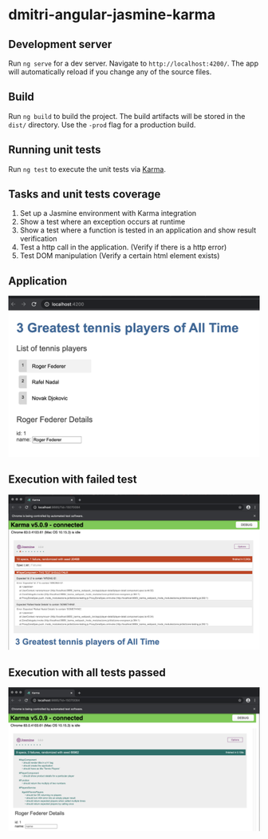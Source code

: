 # dmitri-angular-jasmine-karma


## Development server

Run `ng serve` for a dev server. Navigate to `http://localhost:4200/`. The app will automatically reload if you change any of the source files.

## Build

Run `ng build` to build the project. The build artifacts will be stored in the `dist/` directory. Use the `-prod` flag for a production build.

## Running unit tests

Run `ng test` to execute the unit tests via [Karma](https://karma-runner.github.io).

## Tasks and unit tests coverage

1. Set up a Jasmine environment with Karma integration
2. Show a test where an exception occurs at runtime
3. Show a test where a function is tested in an application and show result verification
4. Test a http call in the application. (Verify if there is a http error)
5. Test DOM manipulation (Verify a certain html element exists)

## Application

![image](./images/app.png)

## Execution with failed test

![image](./images/with_failed_test.png)

## Execution with all tests passed

![image](./images/clean_run.png)
